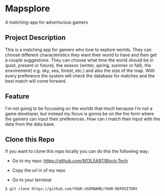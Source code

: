# Mapsplore
A matching-app for adventurous gamers

## Project Description
This is a matching app for gamers who love to explore worlds. They can choose different characteristics they want their world to have and then get a couple suggestions. They can choose what time the world should be in (past, present or future), the season (winter, spring, summer or fall), the envoirement( e.g. sky, sea, forest, etc.) and also the size of the map. With every preference the system will check the database for matches and the best match will come forward. 

## Feature 
I'm not going to be focussing on the worlds that much because I'm not a game developer, but instead my focus is gonna be on the the form where the gamers can input their preferences. How can I match their input with the data from the data base. 

## Clone this Repo
If you want to clone this repo locally you can do this the following way:

- Go to my repo: https://github.com/N13L5A97/Block-Tech
- Copy the url in of my repo

- Go to your terminal

<pre>
<code>$ git clone https://github.com/YOUR-USERNAME/YOUR-REPOSITORY</code>
</pre>



